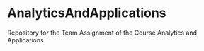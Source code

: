 # AnalyticsAndApplications
Repository for the Team Assignment of the Course Analytics and Applications
